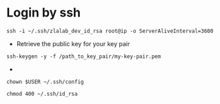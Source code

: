 # Login by ssh
```
ssh -i ~/.ssh/zlalab_dev_id_rsa root@ip -o ServerAliveInterval=3600 
```


- Retrieve the public key for your key pair
```
ssh-keygen -y -f /path_to_key_pair/my-key-pair.pem
```

- 

```
chown $USER ~/.ssh/config

chmod 400 ~/.ssh/id_rsa
```